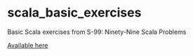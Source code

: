 # scala_basic_exercises
Basic Scala exercises from S-99: Ninety-Nine Scala Problems

[Available here](http://aperiodic.net/phil/scala/s-99/)
